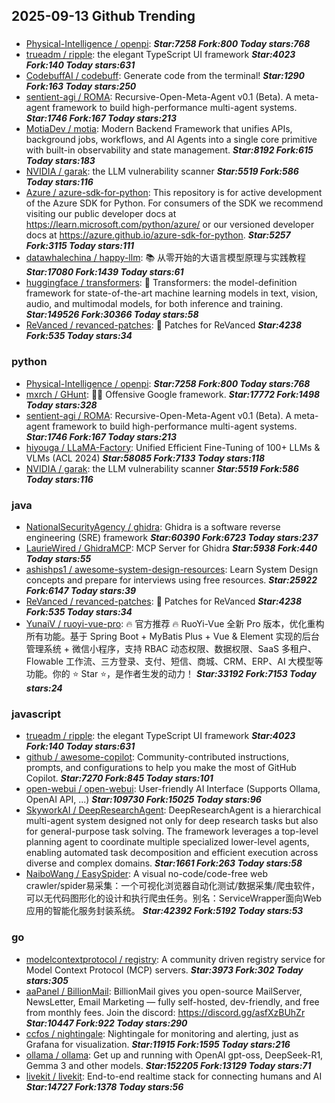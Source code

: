 ## 2025-09-13 Github Trending

### 
* [Physical-Intelligence / openpi](https://github.com/Physical-Intelligence/openpi):  ***Star:7258 Fork:800 Today stars:768***
* [trueadm / ripple](https://github.com/trueadm/ripple): the elegant TypeScript UI framework ***Star:4023 Fork:140 Today stars:631***
* [CodebuffAI / codebuff](https://github.com/CodebuffAI/codebuff): Generate code from the terminal! ***Star:1290 Fork:163 Today stars:250***
* [sentient-agi / ROMA](https://github.com/sentient-agi/ROMA): Recursive-Open-Meta-Agent v0.1 (Beta). A meta-agent framework to build high-performance multi-agent systems. ***Star:1746 Fork:167 Today stars:213***
* [MotiaDev / motia](https://github.com/MotiaDev/motia): Modern Backend Framework that unifies APIs, background jobs, workflows, and AI Agents into a single core primitive with built-in observability and state management. ***Star:8192 Fork:615 Today stars:183***
* [NVIDIA / garak](https://github.com/NVIDIA/garak): the LLM vulnerability scanner ***Star:5519 Fork:586 Today stars:116***
* [Azure / azure-sdk-for-python](https://github.com/Azure/azure-sdk-for-python): This repository is for active development of the Azure SDK for Python. For consumers of the SDK we recommend visiting our public developer docs at https://learn.microsoft.com/python/azure/ or our versioned developer docs at https://azure.github.io/azure-sdk-for-python. ***Star:5257 Fork:3115 Today stars:111***
* [datawhalechina / happy-llm](https://github.com/datawhalechina/happy-llm): 📚 从零开始的大语言模型原理与实践教程 ***Star:17080 Fork:1439 Today stars:61***
* [huggingface / transformers](https://github.com/huggingface/transformers): 🤗 Transformers: the model-definition framework for state-of-the-art machine learning models in text, vision, audio, and multimodal models, for both inference and training. ***Star:149526 Fork:30366 Today stars:58***
* [ReVanced / revanced-patches](https://github.com/ReVanced/revanced-patches): 🧩 Patches for ReVanced ***Star:4238 Fork:535 Today stars:34***

### python
* [Physical-Intelligence / openpi](https://github.com/Physical-Intelligence/openpi):  ***Star:7258 Fork:800 Today stars:768***
* [mxrch / GHunt](https://github.com/mxrch/GHunt): 🕵️‍♂️ Offensive Google framework. ***Star:17772 Fork:1498 Today stars:328***
* [sentient-agi / ROMA](https://github.com/sentient-agi/ROMA): Recursive-Open-Meta-Agent v0.1 (Beta). A meta-agent framework to build high-performance multi-agent systems. ***Star:1746 Fork:167 Today stars:213***
* [hiyouga / LLaMA-Factory](https://github.com/hiyouga/LLaMA-Factory): Unified Efficient Fine-Tuning of 100+ LLMs & VLMs (ACL 2024) ***Star:58085 Fork:7133 Today stars:118***
* [NVIDIA / garak](https://github.com/NVIDIA/garak): the LLM vulnerability scanner ***Star:5519 Fork:586 Today stars:116***

### java
* [NationalSecurityAgency / ghidra](https://github.com/NationalSecurityAgency/ghidra): Ghidra is a software reverse engineering (SRE) framework ***Star:60390 Fork:6723 Today stars:237***
* [LaurieWired / GhidraMCP](https://github.com/LaurieWired/GhidraMCP): MCP Server for Ghidra ***Star:5938 Fork:440 Today stars:55***
* [ashishps1 / awesome-system-design-resources](https://github.com/ashishps1/awesome-system-design-resources): Learn System Design concepts and prepare for interviews using free resources. ***Star:25922 Fork:6147 Today stars:39***
* [ReVanced / revanced-patches](https://github.com/ReVanced/revanced-patches): 🧩 Patches for ReVanced ***Star:4238 Fork:535 Today stars:34***
* [YunaiV / ruoyi-vue-pro](https://github.com/YunaiV/ruoyi-vue-pro): 🔥 官方推荐 🔥 RuoYi-Vue 全新 Pro 版本，优化重构所有功能。基于 Spring Boot + MyBatis Plus + Vue & Element 实现的后台管理系统 + 微信小程序，支持 RBAC 动态权限、数据权限、SaaS 多租户、Flowable 工作流、三方登录、支付、短信、商城、CRM、ERP、AI 大模型等功能。你的 ⭐️ Star ⭐️，是作者生发的动力！ ***Star:33192 Fork:7153 Today stars:24***

### javascript
* [trueadm / ripple](https://github.com/trueadm/ripple): the elegant TypeScript UI framework ***Star:4023 Fork:140 Today stars:631***
* [github / awesome-copilot](https://github.com/github/awesome-copilot): Community-contributed instructions, prompts, and configurations to help you make the most of GitHub Copilot. ***Star:7270 Fork:845 Today stars:101***
* [open-webui / open-webui](https://github.com/open-webui/open-webui): User-friendly AI Interface (Supports Ollama, OpenAI API, ...) ***Star:109730 Fork:15025 Today stars:96***
* [SkyworkAI / DeepResearchAgent](https://github.com/SkyworkAI/DeepResearchAgent): DeepResearchAgent is a hierarchical multi-agent system designed not only for deep research tasks but also for general-purpose task solving. The framework leverages a top-level planning agent to coordinate multiple specialized lower-level agents, enabling automated task decomposition and efficient execution across diverse and complex domains. ***Star:1661 Fork:263 Today stars:58***
* [NaiboWang / EasySpider](https://github.com/NaiboWang/EasySpider): A visual no-code/code-free web crawler/spider易采集：一个可视化浏览器自动化测试/数据采集/爬虫软件，可以无代码图形化的设计和执行爬虫任务。别名：ServiceWrapper面向Web应用的智能化服务封装系统。 ***Star:42392 Fork:5192 Today stars:53***

### go
* [modelcontextprotocol / registry](https://github.com/modelcontextprotocol/registry): A community driven registry service for Model Context Protocol (MCP) servers. ***Star:3973 Fork:302 Today stars:305***
* [aaPanel / BillionMail](https://github.com/aaPanel/BillionMail): BillionMail gives you open-source MailServer, NewsLetter, Email Marketing — fully self-hosted, dev-friendly, and free from monthly fees. Join the discord: https://discord.gg/asfXzBUhZr ***Star:10447 Fork:922 Today stars:290***
* [ccfos / nightingale](https://github.com/ccfos/nightingale): Nightingale for monitoring and alerting, just as Grafana for visualization. ***Star:11915 Fork:1595 Today stars:216***
* [ollama / ollama](https://github.com/ollama/ollama): Get up and running with OpenAI gpt-oss, DeepSeek-R1, Gemma 3 and other models. ***Star:152205 Fork:13129 Today stars:71***
* [livekit / livekit](https://github.com/livekit/livekit): End-to-end realtime stack for connecting humans and AI ***Star:14727 Fork:1378 Today stars:56***
